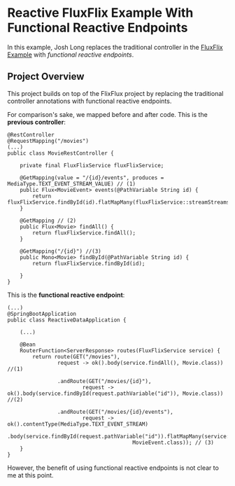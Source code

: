 # Reactive FluxFlix Example With Functional Reactive Endpoints
In this example, Josh Long replaces the traditional controller in the [FluxFlix Example](https://www.youtube.com/watch?v=zVNIZXf4BG8) with _functional reactive endpoints_.

## Project Overview
This project builds on top of the FlixFlux project by replacing the traditional controller annotations with functional reactive endpoints.

For comparison's sake, we mapped before and after code. This is the **previous controller**:

```
@RestController
@RequestMapping("/movies")
(...)
public class MovieRestController {

    private final FluxFlixService fluxFlixService;

    @GetMapping(value = "/{id}/events", produces = MediaType.TEXT_EVENT_STREAM_VALUE) // (1)
    public Flux<MovieEvent> events(@PathVariable String id) {
        return fluxFlixService.findById(id).flatMapMany(fluxFlixService::streamStreams);
    }

    @GetMapping // (2)
    public Flux<Movie> findAll() {
        return fluxFlixService.findAll();
    }

    @GetMapping("/{id}") //(3)
    public Mono<Movie> findById(@PathVariable String id) {
        return fluxFlixService.findById(id);

    }
}
```

This is the **functional reactive endpoint**:

```
(...)
@SpringBootApplication
public class ReactiveDataApplication {

    (...)

    @Bean
    RouterFunction<ServerResponse> routes(FluxFlixService service) {
        return route(GET("/movies"),
                request -> ok().body(service.findAll(), Movie.class)) //(1)

                .andRoute(GET("/movies/{id}"),
                        request -> ok().body(service.findById(request.pathVariable("id")), Movie.class)) //(2)

                .andRoute(GET("/movies/{id}/events"),
                        request -> ok().contentType(MediaType.TEXT_EVENT_STREAM)
                                .body(service.findById(request.pathVariable("id")).flatMapMany(service::streamStreams),
                                        MovieEvent.class)); // (3)
    }
}
```

However, the benefit of using functional reactive endpoints is not clear to me at this point. 